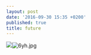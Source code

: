```yaml
---
layout: post
date: '2016-09-30 15:35 +0200'
published: true
title: future
---
```

![]({{site.baseurl}}/)![6yh.jpg]({{site.baseurl}}/assets/images/posts/6yh.jpg)
